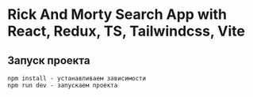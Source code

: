 # Rick And Morty Search App with React, Redux, TS, Tailwindcss, Vite

## Запуск проекта

```
npm install - устанавливаем зависимости
npm run dev - запускаем проекта

```

